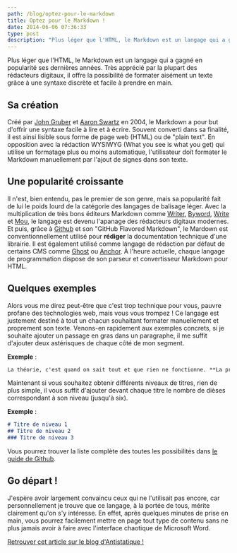 ```yaml
---
path: /blog/optez-pour-le-markdown
title: Optez pour le Markdown !
date: 2014-06-06 07:36:33
type: post
description: "Plus léger que l'HTML, le Markdown est un langage qui a gagné en popularité ses dernières années. Très apprécié par la plupart des rédacteurs digitaux, il offre la possibilité de formater aisément un texte grâce à une syntaxe discrète et  facile à prendre en main."
---
```


Plus léger que l'HTML, le Markdown est un langage qui a gagné en popularité ses dernières années. Très apprécié par la plupart des rédacteurs digitaux, il offre la possibilité de formater aisément un texte grâce à une syntaxe discrète et  facile à prendre en main.

## Sa création
Créé par [John Gruber](http://fr.wikipedia.org/wiki/John_Gruber) et [Aaron Swartz](http://fr.wikipedia.org/wiki/Aaron_Swartz) en 2004, le Markdown a pour but d'offrir une syntaxe facile à lire et à écrire. Souvent converti dans sa finalité, il est ainsi lisible sous forme de page web (HTML) ou de "plain text". En opposition avec la rédaction WYSIWYG (What you see is what you get) qui utilise un formatage plus ou moins automatique, l'utilisateur doit formater le Markdown manuellement par l'ajout de signes dans son texte.

## Une popularité croissante
Il n'est, bien entendu, pas le premier de son genre, mais sa popularité fait de lui le poids lourd de la catégorie des langages de balisage léger. Avec la multiplication de très bons éditeurs Markdown comme [Writer](http://writer.pro/), [Byword](http://bywordapp.com/), [Write](http://writeapp.net/mac/) et [Mou](http://mouapp.com/), le langage est devenu l'apanage des rédacteurs digitaux modernes. Et puis, grâce à [Github](http://github.com) et son "GitHub Flavored Markdown", le Mardown est conventionnellement utilisé pour **rédiger** la documentation technique d'une librairie. Il est également utilisé comme langage de rédaction par défaut de certains CMS comme [Ghost](https://ghost.org/) ou [Anchor](http://anchorcms.com/). À l'heure actuelle, chaque langage de programmation dispose de son parseur et convertisseur Markdown pour HTML.

## Quelques exemples
Alors vous me direz peut-être que c'est trop technique pour vous, pauvre profane des technologies web, mais vous vous trompez ! Ce langage est justement destiné à tout un chacun souhaitant formater manuellement et proprement son texte. Venons-en rapidement aux exemples concrets, si je souhaite ajouter un passage en gras dans un paragraphe, il me suffit d'ajouter deux astérisques de chaque côté de mon segment.

**Exemple** :

```markdown
La théorie, c'est quand on sait tout et que rien ne fonctionne. **La pratique, c'est quand tout fonctionne et que personne ne sait pourquoi**. Si la pratique et la théorie sont réunies, rien ne fonctionne et on ne sait pas pourquoi.
```

Maintenant si vous souhaitez obtenir différents niveaux de titres, rien de plus simple, il vous suffit d'ajouter devant chaque titre le nombre de dièses correspondant à son niveau (jusqu'à six).

**Exemple** :

```markdown
# Titre de niveau 1
## Titre de niveau 2
### Titre de niveau 3
```

Vous pourrez trouver la liste complète des toutes les possibilités dans [le guide de Github](https://guides.github.com/features/mastering-markdown/).

## Go départ !
J'espère avoir largement convaincu ceux qui ne l'utilisait pas encore, car personnellement je trouve que ce langage, à la portée de tous, mérite clairement qu'on s'y intéresse. En effet, après quelques minutes de prise en main, vous pourrez facilement mettre en page tout type de contenu sans ne plus jamais avoir à faire avec l'interface chaotique de Microsoft Word.

[Retrouver cet article sur le blog d'Antistatique !](http://antistatique.net/blog/2014/06/06/optez-pour-le-markdown/)
